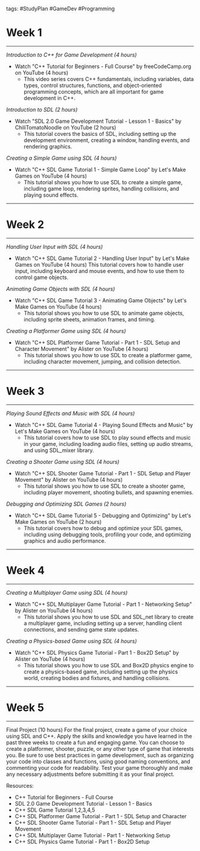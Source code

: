 tags: #StudyPlan #GameDev #Programming 

# Week 1
---
*Introduction to C++ for Game Development (4 hours)*
- Watch "C++ Tutorial for Beginners - Full Course" by freeCodeCamp.org on YouTube (4 hours) 
	- This video series covers C++ fundamentals, including variables, data types, control structures, functions, and object-oriented programming concepts, which are all important for game development in C++.
 
*Introduction to SDL (2 hours)*
- Watch "SDL 2.0 Game Development Tutorial - Lesson 1 - Basics" by ChiliTomatoNoodle on YouTube (2 hours)
	- This tutorial covers the basics of SDL, including setting up the development environment, creating a window, handling events, and rendering graphics.
 
*Creating a Simple Game using SDL (4 hours)*
- Watch "C++ SDL Game Tutorial 1 - Simple Game Loop" by Let's Make Games on YouTube (4 hours) 
	- This tutorial shows you how to use SDL to create a simple game, including game loop, rendering sprites, handling collisions, and playing sound effects.

---
# Week 2
---

*Handling User Input with SDL (4 hours)*
- Watch "C++ SDL Game Tutorial 2 - Handling User Input" by Let's Make Games on YouTube (4 hours) This tutorial covers how to handle user input, including keyboard and mouse events, and how to use them to control game objects.

*Animating Game Objects with SDL (4 hours)*
- Watch "C++ SDL Game Tutorial 3 - Animating Game Objects" by Let's Make Games on YouTube (4 hours)
	- This tutorial shows you how to use SDL to animate game objects, including sprite sheets, animation frames, and timing.

*Creating a Platformer Game using SDL (4 hours)*
- Watch "C++ SDL Platformer Game Tutorial - Part 1 - SDL Setup and Character Movement" by Alister on YouTube (4 hours) 
	- This tutorial shows you how to use SDL to create a platformer game, including character movement, jumping, and collision detection.

---
# Week 3
---

*Playing Sound Effects and Music with SDL (4 hours)*
- Watch "C++ SDL Game Tutorial 4 - Playing Sound Effects and Music" by Let's Make Games on YouTube (4 hours) 
	- This tutorial covers how to use SDL to play sound effects and music in your game, including loading audio files, setting up audio streams, and using SDL_mixer library.

*Creating a Shooter Game using SDL (4 hours)*
- Watch "C++ SDL Shooter Game Tutorial - Part 1 - SDL Setup and Player Movement" by Alister on YouTube (4 hours) 
	- This tutorial shows you how to use SDL to create a shooter game, including player movement, shooting bullets, and spawning enemies.

*Debugging and Optimizing SDL Games (2 hours)*
- Watch "C++ SDL Game Tutorial 5 - Debugging and Optimizing" by Let's Make Games on YouTube (2 hours) 
	- This tutorial covers how to debug and optimize your SDL games, including using debugging tools, profiling your code, and optimizing graphics and audio performance.

---
# Week 4
---

*Creating a Multiplayer Game using SDL (4 hours)*
- Watch "C++ SDL Multiplayer Game Tutorial - Part 1 - Networking Setup" by Alister on YouTube (4 hours)
	- This tutorial shows you how to use SDL and SDL_net library to create a multiplayer game, including setting up a server, handling client connections, and sending game state updates.

*Creating a Physics-based Game using SDL (4 hours)* 
- Watch "C++ SDL Physics Game Tutorial - Part 1 - Box2D Setup" by Alister on YouTube (4 hours) 
	- This tutorial shows you how to use SDL and Box2D physics engine to create a physics-based game, including setting up the physics world, creating bodies and fixtures, and handling collisions.

---
# Week 5
---

Final Project (10 hours) For the final project, create a game of your choice using SDL and C++. Apply the skills and knowledge you have learned in the past three weeks to create a fun and engaging game. You can choose to create a platformer, shooter, puzzle, or any other type of game that interests you. Be sure to use best practices in game development, such as organizing your code into classes and functions, using good naming conventions, and commenting your code for readability. Test your game thoroughly and make any necessary adjustments before submitting it as your final project.

Resources:
- C++ Tutorial for Beginners - Full Course
- SDL 2.0 Game Development Tutorial - Lesson 1 - Basics
- C++ SDL Game Tutorial 1,2,3,4,5
- C++ SDL Platformer Game Tutorial - Part 1 - SDL Setup and Character
- C++ SDL Shooter Game Tutorial - Part 1 - SDL Setup and Player Movement
- C++ SDL Multiplayer Game Tutorial - Part 1 - Networking Setup
- C++ SDL Physics Game Tutorial - Part 1 - Box2D Setup

